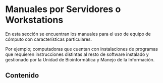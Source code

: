 # Manuales por Servidores o Workstations

En esta sección se encuentran los manuales para el uso de equipo de cómputo con características particulares.

Por ejemplo; computadoras que cuentan con instalaciones de programas que requieren instrucciones distintas al resto de software instalado y gestionado por la Unidad de Bioinformática y Manejo de la Información.

## Contenido

